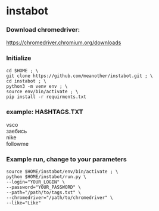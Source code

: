 # instabot

### Download chromedriver:
https://chromedriver.chromium.org/downloads

### Initialize
```shell script
cd $HOME ; \
git clone https://github.com/meanother/instabot.git ; \
cd instabot ; \
python3 -m venv env ; \
source env/bin/activate ; \
pip install -r requirments.txt
```
### example: HASHTAGS.TXT  
vsco  
заебись  
nike  
followme   


### Example run, change to your parameters
```shell script
source $HOME/instabot/env/bin/activate ; \
python $HOME/instabot/run.py \
--login="YOUR_LOGIN" \
--password="YOUR_PASSWORD" \
--path="/path/to/tags.txt" \
--chromedriver="/path/to/chromedriver" \
--like="Like"
```

